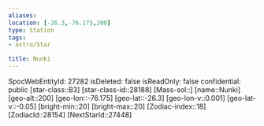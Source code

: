 ```yaml
---
aliases: 
location: [-26.3,-76.175,200]
type: Station
tags:
- astro/Star

title: Nunki
---
```

SpocWebEntityId: 27282
isDeleted: false
isReadOnly: false
confidential: public
[star-class::B3]
[star-class-id::28188]
[Mass-sol::]
[name::Nunki]
[geo-alt::200]
[geo-lon::-76.175]
[geo-lat::-26.3]
[geo-lon-v::0.001]
[geo-lat-v::-0.05]
[bright-min::20]
[bright-max::20]
[Zodiac-index::18]
[ZodiacId::28154]
[NextStarId::27448]



